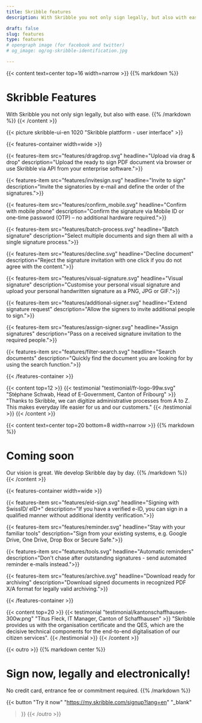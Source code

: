 ```yaml
---
title: Skribble features
description: With Skribble you not only sign legally, but also with ease. Upload the ready to sign PDF document via browser or use Skribble via API.

draft: false
slug: features
type: features
# opengraph image (for facebook and twitter)
# og_image: og/og-skribble-identification.jpg

---
```


{{< content text=center top=16 width=narrow >}}
{{% markdown %}}
# Skribble Features
With Skribble you not only sign legally, but also with ease.
{{% /markdown %}}
{{< /content >}}

{{< picture skribble-ui-en 1020 "Skribble plattform - user interface" >}}

{{< features-container width=wide >}}

  {{< features-item src="features/dragdrop.svg"
    headline="Upload via drag & drop"
    description="Upload the ready to sign PDF document via browser or use Skribble via API from your enterprise software.">}}

  {{< features-item src="features/invitesign.svg"
    headline="Invite to sign"
    description="Invite the signatories by e-mail and define the order of the signatures.">}}

  {{< features-item src="features/confirm_mobile.svg"
    headline="Confirm with mobile phone"
    description="Confirm the signature via Mobile ID or one-time password (OTP) – no additional hardware required.">}}

  {{< features-item src="features/batch-process.svg"
    headline="Batch signature"
    description="Select multiple documents and sign them all with a single signature process.">}}

  {{< features-item src="features/decline.svg"
    headline="Decline document"
    description="Reject the signature invitation with one click if you do not agree with the content.">}}

  {{< features-item src="features/visual-signature.svg"
    headline="Visual signature"
    description="Customise your personal visual signature and upload your personal handwritten signature as a PNG, JPG or GIF.">}}

  {{< features-item src="features/additional-signer.svg"
    headline="Extend signature request"
    description="Allow the signers to invite additional people to sign.">}}

  {{< features-item src="features/assign-signer.svg"
    headline="Assign signatures"
    description="Pass on a received signature invitation to the required people.">}}
    
  {{< features-item src="features/filter-search.svg"
    headline="Search documents"
    description="Quickly find the document you are looking for by using the search function.">}}

{{< /features-container >}}

[//]: # (--------------------------------------------------------------------------------------------------------------)

{{< content top=12 >}}
{{< testimonial "testimonial/fr-logo-99w.svg" "Stéphane Schwab, Head of E-Government, Canton of Fribourg" >}}
"Thanks to Skribble, we can digitize administrative processes from A to Z. This makes everyday life easier for us and our customers." 
{{< /testimonial >}}
{{< /content >}}

[//]: # (--------------------------------------------------------------------------------------------------------------)

{{< content text=center top=20 bottom=8 width=narrow >}}
{{% markdown %}}
# Coming soon
Our vision is great. We develop Skribble day by day.
{{% /markdown %}}
{{< /content >}}

{{< features-container width=wide >}}

  {{< features-item src="features/eid-sign.svg"
    headline="Signing with SwissID/ eID+"
    description="If you have a verified e-ID, you can sign in a qualified manner without additional identity verification.">}}

  {{< features-item src="features/reminder.svg"
    headline="Stay with your familiar tools"
    description="Sign from your existing systems, e.g. Google Drive, One Drive, Drop Box or Secure Safe.">}}

  {{< features-item src="features/tools.svg"
    headline="Automatic reminders"
    description="Don't chase after outstanding signatures - send automated reminder e-mails instead.">}}

  {{< features-item src="features/archive.svg"
    headline="Download ready for archiving"
    description="Download signed documents in recognized PDF X/A format for legally valid archiving.">}}

{{< /features-container >}}

[//]: # (--------------------------------------------------------------------------------------------------------------)

{{< content top=20 >}}
{{< testimonial "testimonial/kantonschaffhausen-300w.png" "Titus Fleck, IT Manager, Canton of Schaffhausen" >}}
"Skribble provides us with the organisation certificate and the QES, which are the decisive technical components for the end-to-end digitalisation of our citizen services".
{{< /testimonial >}}
{{< /content >}}

[//]: # (--------------------------------------------------------------------------------------------------------------)


{{< outro >}}
{{% markdown center %}}
# Sign now, legally and electronically!
No credit card, entrance fee or commitment required.
{{% /markdown %}}

{{< button
  "Try it now"
  "https://my.skribble.com/signup?lang=en"
  "_blank"
>}}
{{< /outro >}}
